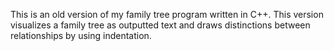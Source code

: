 This is an old version of my family tree program written in C++.
This version visualizes a family tree as outputted text and draws distinctions between relationships by using indentation.
